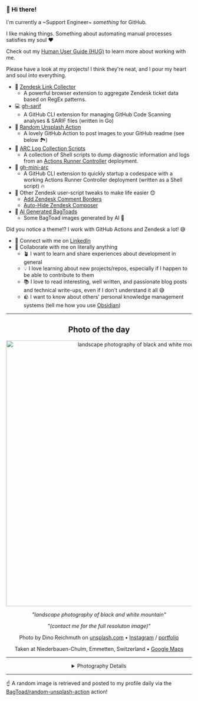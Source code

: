 ### 👋 Hi there!

I'm currently a ~Support Engineer~ _something_ for GitHub.

I like making things. Something about automating manual processes satisfies my soul ❤️

Check out my [Human User Guide (HUG)](https://gist.github.com/BagToad/a28f06f1c46e6e5d419b98921e835f40) to learn more about working with me.

Please have a look at my projects! I think they're neat, and I pour my heart and soul into everything.

- 🔗 [Zendesk Link Collector](https://github.com/BagToad/Zendesk-Link-Collector) 
  - A powerful browser extension to aggregate Zendesk ticket data based on RegEx patterns.
- 💻 [gh-sarif](https://github.com/BagToad/gh-sarif)
  - A GitHub CLI extension for managing GitHub Code Scanning analyses & SARIF files (written in Go)
- 🌊 [Random Unsplash Action](https://github.com/BagToad/random-unsplash-action)
  - A lovely GitHub Action to post images to your GitHub readme (see below 🏞️)
- 🏃 [ARC Log Collection Scripts](https://github.com/BagToad/arc-log-collection-scripts)
  - A collection of Shell scripts to dump diagnostic information and logs from an [Actions Runner Controller](https://github.com/actions/actions-runner-controller) deployment.
- 🏃 [gh-mini-arc](https://github.com/BagToad/gh-mini-arc)
  - A GitHub CLI extension to quickly startup a codespace with a working Actions Runner Controller deployment (written as a Shell script) 🔥
- 🧘 Other Zendesk user-script tweaks to make life easier 😊
  - [Add Zendesk Comment Borders](https://github.com/BagToad/add-zendesk-comment-borders)
  - [Auto-Hide Zendesk Composer](https://github.com/BagToad/Auto-Hide-Zendesk-Composer)
- 🐸 [AI Generated BagToads](https://github.com/BagToad/bagtoads)
  - Some BagToad images generated by AI 🐸

Did you notice a theme!? I work with GitHub Actions and Zendesk a lot! 😅

- 🔗 Connect with me on [LinkedIn](https://www.linkedin.com/in/kynan-ware/)
- 🤝 Collaborate with me on literally anything
  - 🪴 I want to learn and share experiences about development in general
  - 💡 I love learning about new projects/repos, especially if I happen to be able to contribute to them
  - 📚 I love to read interesting, well written, and passionate blog posts and technical write-ups, even if I don't understand it all 😅
  - 🪨 I want to know about others' personal knowledge management systems (tell me how you use [Obsidian](https://obsidian.md/))
 
----
<div align="center">

## Photo of the day
  
  <a href="https://unsplash.com/photos/landscape-photography-of-black-and-white-mountain-kk3W5-0b6e0"><img width="720" src="https://images.unsplash.com/photo-1464983953574-0892a716854b?crop=entropy&cs=tinysrgb&fit=max&fm=jpg&ixid=M3w1NTI0NDl8MHwxfHJhbmRvbXx8fHx8fHx8fDE3NTg1MjA4MjZ8&ixlib=rb-4.1.0&q=80&w=1080" alt="landscape photography of black and white mountain"></a>
  
  <em>"landscape photography of black and white mountain"</em>
  
  <em>"(contact me for the full resoluton image)"</em>

  Photo by Dino Reichmuth on [unsplash.com](https://unsplash.com/) • [Instagram](https://instagram.com/dino.reichmuth) / [portfolio](https://www.dino-reichmuth.com)
  
  Taken at Niederbauen-Chulm, Emmetten, Switzerland • [Google Maps](https://www.google.com/maps/search/?api=1&query=46.9477,8.55696999999998)
  
  ---
  
<details>
<summary>Photography Details</summary>
  
| Parameter     | Value |
| ------------- | ----- |
| Camera Model  | Canon EOS 5D Mark II |
| Exposure Time | 13 |
| Aperture      | 4.0 |
| Focal Length  | 24.0 |
| ISO           | 4000 |
| Location      | Niederbauen-Chulm, Emmetten, Switzerland (Switzerland) |
| Coordinates   | Latitude 46.9477, Longitude 8.55696999999998 |

### Map

```geojson
        {
            "type": "FeatureCollection",
            "features": [
                {
                    "type": "Feature",
                    "properties": {},
                    "geometry": {
                        "coordinates": [
                            8.55696999999998,
                            46.9477
                        ],
                        "type": "Point"
                    },
                    "id": 1
                },
                {
                    "type": "Feature",
                    "properties": {},
                    "geometry": {
                        "coordinates": [
                            [
                                8.856969999999981,
                                47.247699999999995
                            ],
                            [
                                8.856969999999981,
                                46.6477
                            ],
                            [
                                8.25696999999998,
                                46.6477
                            ],
                            [
                                8.25696999999998,
                                47.247699999999995
                            ],
                            [
                                8.856969999999981,
                                47.247699999999995
                            ]
                        ],
                        "type": "LineString"
                    }
                }
            ]
        }
```

</details>

</div>

----

☝️ A random image is retrieved and posted to my profile daily via the [BagToad/random-unsplash-action](https://github.com/BagToad/random-unsplash-action) action!
